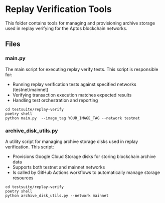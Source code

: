 # Replay Verification Tools

This folder contains tools for managing and provisioning archive storage used in replay verifying for the Aptos blockchain networks.

## Files

### main.py

The main script for executing replay verify tests. This script is responsible for:

- Running replay verification tests against specified networks (testnet/mainnet)
- Verifying transaction execution matches expected results
- Handling test orchestration and reporting
``` test with cli
cd testsuite/replay-verify
poetry shell
python main.py  --image_tag YOUR_IMAGE_TAG --network testnet 
```

### archive_disk_utils.py

A utility script for managing archive storage disks used in replay verification. This script:

- Provisions Google Cloud Storage disks for storing blockchain archive data
- Supports both testnet and mainnet networks
- Is called by GitHub Actions workflows to automatically manage storage resources
```test with cli
cd testsuite/replay-verify
poetry shell
python archive_disk_utils.py --network mainnet
```


